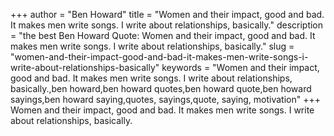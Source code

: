 +++
author = "Ben Howard"
title = "Women and their impact, good and bad. It makes men write songs. I write about relationships, basically."
description = "the best Ben Howard Quote: Women and their impact, good and bad. It makes men write songs. I write about relationships, basically."
slug = "women-and-their-impact-good-and-bad-it-makes-men-write-songs-i-write-about-relationships-basically"
keywords = "Women and their impact, good and bad. It makes men write songs. I write about relationships, basically.,ben howard,ben howard quotes,ben howard quote,ben howard sayings,ben howard saying,quotes, sayings,quote, saying, motivation"
+++
Women and their impact, good and bad. It makes men write songs. I write about relationships, basically.
